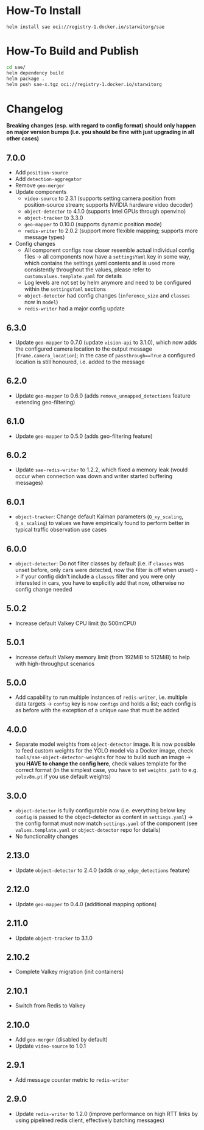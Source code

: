 # How-To Install
`helm install sae oci://registry-1.docker.io/starwitorg/sae`

# How-To Build and Publish
```sh
cd sae/
helm dependency build
helm package .
helm push sae-x.tgz oci://registry-1.docker.io/starwitorg
```

# Changelog
**Breaking changes (esp. with regard to config format) should only happen on major version bumps (i.e. you should be fine with just upgrading in all other cases)**
## 7.0.0
- Add `position-source`
- Add `detection-aggregator`
- Remove `geo-merger`
- Update components
  - `video-source` to 2.3.1 (supports setting camera position from position-source stream; supports NVIDIA hardware video decoder)
  - `object-detector` to 4.1.0 (supports Intel GPUs through openvino)
  - `object-tracker` to 3.3.0
  - `geo-mapper` to 0.10.0 (supports dynamic position mode)
  - `redis-writer` to 2.0.2 (support more flexible mapping; supports more message types)
- Config changes
  - All component configs now closer resemble actual individual config files -> all components now have a `settingsYaml` key in some way, which contains the settings.yaml contents and is used more consistently throughout the values, please refer to `customvalues.template.yaml` for details
  - Log levels are not set by helm anymore and need to be configured within the `settingsYaml` sections
  - `object-detector` had config changes (`inference_size` and `classes` now in `model`)
  - `redis-writer` had a major config update

## 6.3.0
- Update `geo-mapper` to 0.7.0 (update `vision-api` to 3.1.0), which now adds the configured camera location to the output message (`frame.camera_location`); in the case of `passthrough==True` a configured location is still honoured, i.e. added to the message

## 6.2.0
- Update `geo-mapper` to 0.6.0 (adds `remove_unmapped_detections` feature extending geo-filtering)

## 6.1.0
- Update `geo-mapper` to 0.5.0 (adds geo-filtering feature)

## 6.0.2
- Update `sae-redis-writer` to 1.2.2, which fixed a memory leak (would occur when connection was down and writer started buffering messages)

## 6.0.1
- `object-tracker`: Change default Kalman parameters (`Q_xy_scaling`, `Q_s_scaling`) to values we have empirically found to perform better in typical traffic observation use cases

## 6.0.0
- `object-detector`: Do not filter classes by default (i.e. if `classes` was unset before, only cars were detected, now the filter is off when unset) -> if your config didn't include a `classes` filter and you were only interested in cars, you have to explicitly add that now, otherwise no config change needed

## 5.0.2
- Increase default Valkey CPU limit (to 500mCPU)

## 5.0.1
- Increase default Valkey memory limit (from 192MiB to 512MiB) to help with high-throughput scenarios

## 5.0.0
- Add capability to run multiple instances of `redis-writer`, i.e. multiple data targets -> `config` key is now `configs` and holds a list; each config is as before with the exception of a unique `name` that must be added

## 4.0.0
- Separate model weights from `object-detector` image. It is now possible to feed custom weights for the YOLO model via a Docker image, check `tools/sae-object-detector-weights` for how to build such an image -> **you HAVE to change the config here**, check values template for the correct format (in the simplest case, you have to set `weights_path` to e.g. `yolov8m.pt` if you use default weights)

## 3.0.0
- `object-detector` is fully configurable now (i.e. everything below key `config` is passed to the object-detector as content in `settings.yaml`) -> the config format must now match `settings.yaml` of the component (see `values.template.yaml` or `object-detector` repo for details)
- No functionality changes

## 2.13.0
- Update `object-detector` to 2.4.0 (adds `drop_edge_detections` feature)

## 2.12.0
- Update `geo-mapper` to 0.4.0 (additional mapping options)

## 2.11.0
- Update `object-tracker` to 3.1.0

## 2.10.2
- Complete Valkey migration (init containers)

## 2.10.1
- Switch from Redis to Valkey

## 2.10.0
- Add `geo-merger` (disabled by default)
- Update `video-source` to 1.0.1

## 2.9.1
- Add message counter metric to `redis-writer`

## 2.9.0
- Update `redis-writer` to 1.2.0 (improve performance on high RTT links by using pipelined redis client, effectively batching messages)